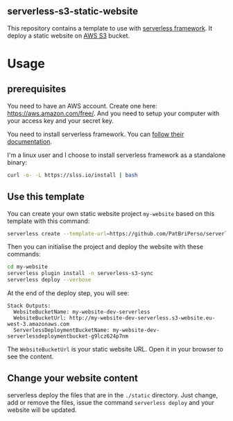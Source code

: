 serverless-s3-static-website
---

This repository contains a template to use with [serverless framework](https://www.serverless.com/). 
It deploy a static website on [AWS S3](https://aws.amazon.com/s3/) bucket.

# Usage

## prerequisites
You need to have an AWS account. Create one here: https://aws.amazon.com/free/. And you need to setup 
your computer with your access key and your secret key.

You need to install serverless framework. You can 
[follow their documentation](https://www.serverless.com/framework/docs/getting-started).

I'm a linux user and I choose to install serverless framework as a standalone binary:

```bash
curl -o- -L https://slss.io/install | bash
```


## Use this template

You can create your own static website project `my-website` based on this template with this command:

```bash
serverless create --template-url=https://github.com/PatBriPerso/serverless-s3-static-website --path=my-website
```

Then you can initialise the project and deploy the website with these commands:

```bash
cd my-website
serverless plugin install -n serverless-s3-sync
serverless deploy --verbose
```

At the end of the deploy step, you will see:
```
Stack Outputs:
  WebsiteBucketName: my-website-dev-serverless
  WebsiteBucketUrl: http://my-website-dev-serverless.s3-website.eu-west-3.amazonaws.com
  ServerlessDeploymentBucketName: my-website-dev-serverlessdeploymentbucket-g9lcz624p7nm
```

The `WebsiteBucketUrl` is your static website URL. Open it in your browser to see the content.

## Change your website content

serverless deploy the files that are in the `./static` directory. Just change, add or remove the files,
issue the command `serverless deploy` and your website will be updated.
